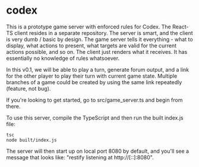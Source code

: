 # codex

This is a prototype game server with enforced rules for Codex.  The React-TS client resides in a separate repository. The server is smart, and the client is very dumb / basic by design. The game server tells it everything - what to display, what actions to present, what targets are valid for the current actions possible, and so on.  The client just renders what it receives.  It has essentially no knowledge of rules whatsoever.

In this v0.1, we will be able to play a turn, generate forum output, and a link for the
other player to play their turn with current game state.  Multiple branches of a game
could be created by using the same link repeatedly (feature, not bug).  

If you're looking to get started, go to src/game_server.ts and begin from there.

To use this server, compile the TypeScript and then run the built index.js file:

    tsc
    node built/index.js

The server will then start up on local port 8080 by default, and you'll see a message that looks like:  "restify listening at http://[::]:8080".
